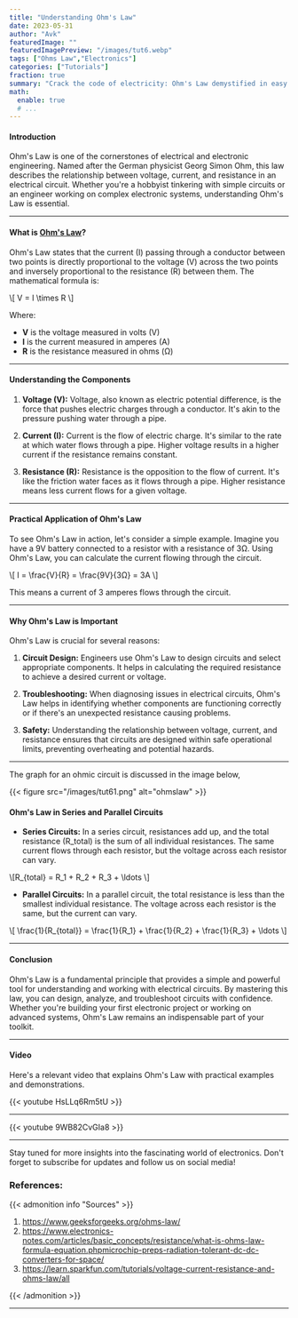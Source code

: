```yaml
---
title: "Understanding Ohm's Law"
date: 2023-05-31
author: "Avk"
featuredImage: ""
featuredImagePreview: "/images/tut6.webp"
tags: ["Ohms Law","Electronics"]
categories: ["Tutorials"]
fraction: true
summary: "Crack the code of electricity: Ohm's Law demystified in easy steps."
math:
  enable: true
  # ...
---
```


#### Introduction

Ohm's Law is one of the cornerstones of electrical and electronic engineering. Named after the German physicist Georg Simon Ohm, this law describes the relationship between voltage, current, and resistance in an electrical circuit. Whether you're a hobbyist tinkering with simple circuits or an engineer working on complex electronic systems, understanding Ohm's Law is essential.

---

#### What is [Ohm's Law](https://www.geeksforgeeks.org/ohms-law/)?

Ohm's Law states that the current (I) passing through a conductor between two points is directly proportional to the voltage (V) across the two points and inversely proportional to the resistance (R) between them. The mathematical formula is:

\\[ V = I \times R \\]

Where:
- **V** is the voltage measured in volts (V)
- **I** is the current measured in amperes (A)
- **R** is the resistance measured in ohms (Ω)

---

#### Understanding the Components

1. **Voltage (V):**
   Voltage, also known as electric potential difference, is the force that pushes electric charges through a conductor. It's akin to the pressure pushing water through a pipe.

2. **Current (I):**
   Current is the flow of electric charge. It's similar to the rate at which water flows through a pipe. Higher voltage results in a higher current if the resistance remains constant.

3. **Resistance (R):**
   Resistance is the opposition to the flow of current. It's like the friction water faces as it flows through a pipe. Higher resistance means less current flows for a given voltage.

---

#### Practical Application of Ohm's Law

To see Ohm's Law in action, let's consider a simple example. Imagine you have a 9V battery connected to a resistor with a resistance of 3Ω. Using Ohm's Law, you can calculate the current flowing through the circuit.


\\[ I = \frac{V}{R} = \frac{9V}{3Ω} = 3A \\]

This means a current of 3 amperes flows through the circuit.

---

#### Why Ohm's Law is Important

Ohm's Law is crucial for several reasons:

1. **Circuit Design:**
   Engineers use Ohm's Law to design circuits and select appropriate components. It helps in calculating the required resistance to achieve a desired current or voltage.

2. **Troubleshooting:**
   When diagnosing issues in electrical circuits, Ohm's Law helps in identifying whether components are functioning correctly or if there's an unexpected resistance causing problems.

3. **Safety:**
   Understanding the relationship between voltage, current, and resistance ensures that circuits are designed within safe operational limits, preventing overheating and potential hazards.

---

The graph for an ohmic circuit is discussed in the image below,

{{< figure src="/images/tut61.png" alt="ohmslaw" >}}

#### Ohm's Law in Series and Parallel Circuits

- **Series Circuits:**
  In a series circuit, resistances add up, and the total resistance (R_total) is the sum of all individual resistances. The same current flows through each resistor, but the voltage across each resistor can vary.

\\[R_{total} = R_1 + R_2 + R_3 + \ldots \\]

- **Parallel Circuits:**
  In a parallel circuit, the total resistance is less than the smallest individual resistance. The voltage across each resistor is the same, but the current can vary.

\\[ \frac{1}{R_{total}} = \frac{1}{R_1} + \frac{1}{R_2} + \frac{1}{R_3} + \ldots \\]

---

#### Conclusion

Ohm's Law is a fundamental principle that provides a simple and powerful tool for understanding and working with electrical circuits. By mastering this law, you can design, analyze, and troubleshoot circuits with confidence. Whether you're building your first electronic project or working on advanced systems, Ohm's Law remains an indispensable part of your toolkit.

---

#### Video
Here's a relevant video that explains Ohm's Law with practical examples and demonstrations.

{{< youtube HsLLq6Rm5tU >}}

<hr>

{{< youtube 9WB82CvGIa8 >}}

---

Stay tuned for more insights into the fascinating world of electronics. Don't forget to subscribe for updates and follow us on social media!

### **References:**
{{< admonition info "Sources" >}}
1. https://www.geeksforgeeks.org/ohms-law/
2. https://www.electronics-notes.com/articles/basic_concepts/resistance/what-is-ohms-law-formula-equation.phpmicrochip-preps-radiation-tolerant-dc-dc-converters-for-space/
3. https://learn.sparkfun.com/tutorials/voltage-current-resistance-and-ohms-law/all

{{< /admonition >}}


---
